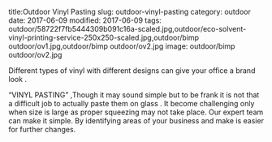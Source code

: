 title:Outdoor Vinyl Pasting
slug: outdoor-vinyl-pasting
category: outdoor
date: 2017-06-09
modified: 2017-06-09
tags: outdoor/58722f7fb5444309b091c16a-scaled.jpg,outdoor/eco-solvent-vinyl-printing-service-250x250-scaled.jpg,outdoor/bimp outdoor/ov1.jpg,outdoor/bimp outdoor/ov2.jpg
image: outdoor/bimp outdoor/ov2.jpg

Different types of vinyl with
different designs can give your
office a brand look .

“VINYL PASTING” ,Though it
may sound simple but to be
frank it is not that a difficult
job to actually paste them on
glass . It become challenging
only when size is large as
proper squeezing may not take
place. Our expert team can
make it simple. By identifying
areas of your business and
make is easier for further
changes.
